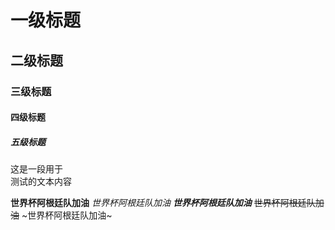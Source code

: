 # 一级标题
## 二级标题
### 三级标题
#### 四级标题
##### 五级标题

这是一段用于<br>测试的文本内容


**世界杯阿根廷队加油**
*世界杯阿根廷队加油*
***世界杯阿根廷队加油***
~~世界杯阿根廷队加油~~
~世界杯阿根廷队加油~
